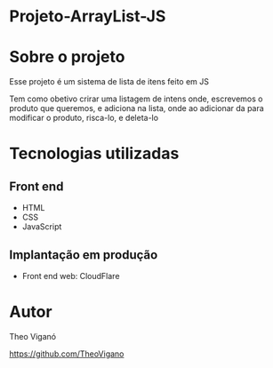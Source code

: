 # Projeto-ArrayList-JS

# Sobre o projeto

Esse projeto é um sistema de lista de itens feito em JS

Tem como obetivo crirar uma listagem de intens onde, escrevemos o produto que queremos, e adiciona na lista,
onde ao adicionar da para modificar o produto, risca-lo, e deleta-lo

# Tecnologias utilizadas
## Front end
- HTML
- CSS
- JavaScript
## Implantação em produção
- Front end web: CloudFlare

# Autor

Theo Viganó

https://github.com/TheoVigano

